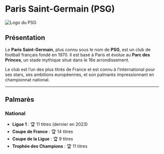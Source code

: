 # Paris Saint-Germain (PSG)

![Logo du PSG](https://upload.wikimedia.org/wikipedia/fr/thumb/a/a7/Paris_Saint-Germain_Logo.svg/1200px-Paris_Saint-Germain_Logo.svg.png)

## Présentation

Le **Paris Saint-Germain**, plus connu sous le nom de **PSG**, est un club de football français fondé en 1970. Il est basé à Paris et évolue au **Parc des Princes**, un stade mythique situé dans le 16e arrondissement.

Le club est l’un des plus titrés de France et est connu à l’international pour ses stars, ses ambitions européennes, et son palmarès impressionnant en championnat national.

---

## Palmarès

### National

- **Ligue 1** : 🏆 11 titres (dernier en 2023)
- **Coupe de France** : 🏆 14 titres
- **Coupe de la Ligue** : 🏆 9 titres
- **Trophée des Champions** : 🏆 11 titres